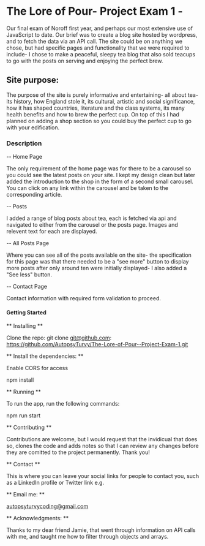






# The Lore of Pour- Project Exam 1 - 


Our final exam of Noroff first year, and perhaps our most extensive use of JavaScript to date.
Our brief was to create a blog site hosted by wordpress, and to fetch the data via an API call. 
The site could be on anything we chose, but had specific pages and functionality that we were required to include- I chose to make a peaceful, sleepy tea blog that also sold teacups to go with the posts on serving and enjoying the perfect brew.



## Site purpose:

The purpose of the site is purely informative and entertaining- all about tea- its history, how England stole it, its cultural, artistic and social significance, how it has shaped countries, literature and the class systems, its many health benefits and how to brew the perfect cup.
On top of this I had planned on adding a shop section so you could buy the perfect cup to go with your edification.


### Description

-- Home Page

The only requirement of the home page was for there to be a carousel so you could see the latest posts on your site.
I kept my design clean but later added the introduction to the shop in the form of a second small carousel. You can click on any link within the carousel and be taken to the corresponding article.


-- Posts

I added a range of blog posts about tea, each is fetched via api and navigated to either from the carousel or the posts page. 
Images and relevent text for each are displayed.

-- All Posts Page

Where you can see all of the posts available on the site- the specification for this page was that there needed to be a "see more" button to display more posts after only around ten were initially displayed- I also added a "See less" button.

-- Contact Page

Contact information with required form validation to proceed.

#### Getting Started

** Installing **


Clone the repo:
git clone git@github.com: https://github.com/AutopsyTurvy/The-Lore-of-Pour--Project-Exam-1.git



** Install the dependencies: **

Enable CORS for access

npm install



** Running **

To run the app, run the following commands:

npm run start



** Contributing **


Contributions are welcome, but I would request that the invidicual that does so, clones the code and adds notes so that I can review any changes before they are comitted to the project permanently. Thank you! 


** Contact **

This is where you can leave your social links for people to contact you, such as a LinkedIn profile or Twitter link e.g.

** Email me: **

autopsyturvycoding@gmail.com




** Acknowledgments: **

Thanks to my dear friend Jamie, that went through information on API calls with me, and taught me how to filter through objects and arrays.

